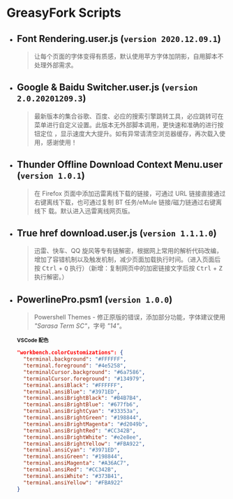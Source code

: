 # GreasyFork Scripts

- ## **Font Rendering.user.js** (`version 2020.12.09.1`)

  > 让每个页面的字体变得有质感，默认使用苹方字体加阴影，自用脚本不处理外部需求。

- ## **Google & Baidu Switcher.user.js** (`version 2.0.20201209.3`)

  > 最新版本的集合谷歌、百度、必应的搜索引擎跳转工具，必应跳转可在菜单进行自定义设置。此版本无外部脚本调用，更快速和准确的进行按钮定位
  > ，显示速度大大提升。如有异常请清空浏览器缓存，再次载入使用，感谢使用！

- ## **Thunder Offline Download Context Menu.user** (`version 1.0.1`)

  > 在 Firefox 页面中添加迅雷离线下载的链接，可通过 URL 链接直接通过右键离线下载，也可通过复制 BT 任务/eMule 链接/磁力链通过右键离线下
  > 载。默认进入迅雷离线网页版。

- ## **True href download.user.js** (`version 1.1.1.0`)

  > 迅雷、快车、QQ 旋风等专有链解密，根据网上常用的解析代码改编，增加了容错机制以及触发机制，减少页面加载执行时间。（进入页面后按
  > <kbd>Ctrl</kbd> + <kbd>Q</kbd> 执行）（新增：复制网页中的加密链接文字后按 <kbd>Ctrl</kbd> + <kbd>Z</kbd>执行解密。）

- ## **PowerlinePro.psm1** (`version 1.0.0`)

  > Powershell Themes - 修正原版的错误，添加部分功能，字体建议使用 *"Sarasa Term SC"*，字号 *"14"*。

  <sub>**VSCode 配色**</sub>

    ```json
    "workbench.colorCustomizations": {
      "terminal.background": "#FFFFFF",
      "terminal.foreground": "#4e5258",
      "terminalCursor.background": "#6a7586",
      "terminalCursor.foreground": "#134979",
      "terminal.ansiBlack": "#FFFFFF",
      "terminal.ansiBlue": "#3971ED",
      "terminal.ansiBrightBlack": "#B4B7B4",
      "terminal.ansiBrightBlue": "#677fb6",
      "terminal.ansiBrightCyan": "#33353a",
      "terminal.ansiBrightGreen": "#198844",
      "terminal.ansiBrightMagenta": "#d2049b",
      "terminal.ansiBrightRed": "#CC342B",
      "terminal.ansiBrightWhite": "#e2e8ee",
      "terminal.ansiBrightYellow": "#FBA922",
      "terminal.ansiCyan": "#3971ED",
      "terminal.ansiGreen": "#198844",
      "terminal.ansiMagenta": "#A36AC7",
      "terminal.ansiRed": "#CC342B",
      "terminal.ansiWhite": "#373B41",
      "terminal.ansiYellow": "#FBA922"
    }
    ```
